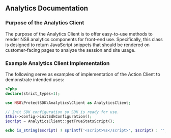 ## Analytics Documentation

### Purpose of the Analytics Client
The purpose of the Analytics Client is to offer easy-to-use methods to render NS8 analytics components for front-end use. Specifically, this class is designed to return JavaScript snippets that should be rendered on customer-facing pages to analyze the session and site usage.

### Example Analytics Client Implementation
The following serve as examples of implementation of the Action Client to demonstrate intended uses:
```php
<?php
declare(strict_types=1);

use NS8\ProtectSDK\Analytics\Client as AnalyticsClient;

// Init SDK configuration so SDK is ready for use.
$this->config->initSdkConfiguration();
$script = AnalyticsClient::getTrueStatsScript();

echo is_string($script) ? sprintf('<script>%s</script>', $script) : '';
```
